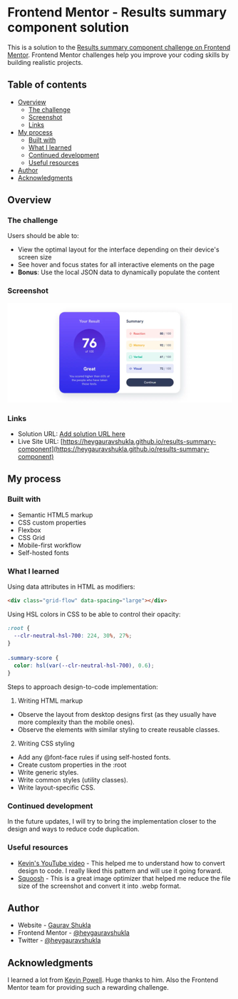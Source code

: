# Frontend Mentor - Results summary component solution

This is a solution to the [Results summary component challenge on Frontend Mentor](https://www.frontendmentor.io/challenges/results-summary-component-CE_K6s0maV). Frontend Mentor challenges help you improve your coding skills by building realistic projects.

## Table of contents

- [Overview](#overview)
  - [The challenge](#the-challenge)
  - [Screenshot](#screenshot)
  - [Links](#links)
- [My process](#my-process)
  - [Built with](#built-with)
  - [What I learned](#what-i-learned)
  - [Continued development](#continued-development)
  - [Useful resources](#useful-resources)
- [Author](#author)
- [Acknowledgments](#acknowledgments)

## Overview

### The challenge

Users should be able to:

- View the optimal layout for the interface depending on their device's screen size
- See hover and focus states for all interactive elements on the page
- **Bonus**: Use the local JSON data to dynamically populate the content

### Screenshot

![](./screenshot.webp)

### Links

- Solution URL: [Add solution URL here](https://your-solution-url.com)
- Live Site URL: [https://heygauravshukla.github.io/results-summary-component](https://heygauravshukla.github.io/results-summary-component)

## My process

### Built with

- Semantic HTML5 markup
- CSS custom properties
- Flexbox
- CSS Grid
- Mobile-first workflow
- Self-hosted fonts

### What I learned

Using data attributes in HTML as modifiers:

```html
<div class="grid-flow" data-spacing="large"></div>
```

Using HSL colors in CSS to be able to control their opacity:

```css
:root {
  --clr-neutral-hsl-700: 224, 30%, 27%;
}

.summary-score {
  color: hsl(var(--clr-neutral-hsl-700), 0.6);
}
```

Steps to approach design-to-code implementation:

1. Writing HTML markup

- Observe the layout from desktop designs first (as they usually have more complexity than the mobile ones).
- Observe the elements with similar styling to create reusable classes.

2. Writing CSS styling

- Add any @font-face rules if using self-hosted fonts.
- Create custom properties in the :root
- Write generic styles.
- Write common styles (utility classes).
- Write layout-specific CSS.

### Continued development

In the future updates, I will try to bring the implementation closer to the design and ways to reduce code duplication.

### Useful resources

- [Kevin's YouTube video](https://youtu.be/KqFAs5d3Yl8?si=2Gi5X-1QBd0J-I7d) - This helped me to understand how to convert design to code. I really liked this pattern and will use it going forward.
- [Squoosh](https://squoosh.app) - This is a great image optimizer that helped me reduce the file size of the screenshot and convert it into .webp format.

## Author

- Website - [Gaurav Shukla](https://gshukla.vercel.app)
- Frontend Mentor - [@heygauravshukla](https://www.frontendmentor.io/profile/heygauravshukla)
- Twitter - [@heygauravshukla](https://www.twitter.com/heygauravshukla)

## Acknowledgments

I learned a lot from [Kevin Powell](https://www.youtube.com/@KevinPowell). Huge thanks to him. Also the Frontend Mentor team for providing such a rewarding challenge.
